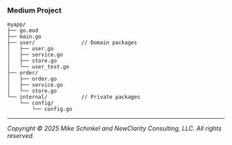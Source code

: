 ### Medium Project
```
myapp/
├── go.mod
├── main.go
├── user/               // Domain packages
│   ├── user.go
│   ├── service.go
│   ├── store.go
│   └── user_test.go
├── order/
│   ├── order.go
│   ├── service.go
│   └── store.go
└── internal/           // Private packages
    └── config/
        └── config.go
```
---
*Copyright © 2025 Mike Schinkel and NewClarity Consulting, LLC. All rights reserved.*
